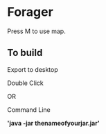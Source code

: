 # Forager

Press M to use map.

## To build

Export to desktop

Double Click

OR 

Command Line

**'java -jar thenameofyourjar.jar'**
